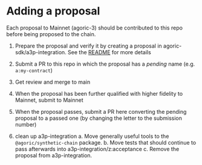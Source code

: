 # Adding a proposal

Each proposal to Mainnet (agoric-3) should be contributed to this repo before being proposed to the chain.

1. Prepare the proposal and verify it by creating a proposal in
   agoric-sdk/a3p-integration. See the
   [README](https://github.com/Agoric/agoric-sdk/blob/master/a3p-integration/README.md) for more details

2. Submit a PR to this repo in which the proposal has a _pending_ name (e.g. `a:my-contract`)

3. Get review and merge to main

4. When the proposal has been further qualified with higher fidelity to Mainnet, submit to Mainnet

5. When the proposal passes, submit a PR here converting the pending proposal to a passed one (by
   changing the letter to the submission number)

6. clean up a3p-integration
  a. Move generally useful tools to the `@agoric/synthetic-chain` package.
  b. Move tests that should continue to pass afterwards into a3p-integration/z:acceptance
  c. Remove the proposal from a3p-integration.

